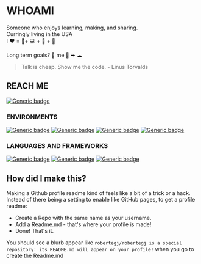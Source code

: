 # WHOAMI
Someone who enjoys learning, making, and sharing.  
Curringly living in the USA  
I ❤️ = 🎸+ 💻 + 🦜 + 🥁

Long term goals? 💾 me 🧑 ➡ ☁ 

> Talk is cheap. Show me the code. - Linus Torvalds 

## REACH ME
[![Generic badge](https://img.shields.io/badge/LinkedIn-0077B5?style=for-the-badge&logo=linkedin&logoColor=white)](https://www.linkedin.com/in/robert-guidry/)

### ENVIRONMENTS
[![Generic badge](https://img.shields.io/badge/Linux-FCC624?style=for-the-badge&logo=linux&logoColor=black)](https://www.kernel.org/)
[![Generic badge](https://img.shields.io/badge/Amazon_AWS-232F3E?style=for-the-badge&logo=amazon-aws&logoColor=white)](https://www.kernel.org/)
[![Generic badge](https://img.shields.io/badge/Google_Cloud-4285F4?style=for-the-badge&logo=google-cloud&logoColor=white)](https://www.kernel.org/)
[![Generic badge](https://img.shields.io/badge/microsoft%20azure-0089D6?style=for-the-badge&logo=microsoft-azure&logoColor=white)](https://www.kernel.org/)

### LANGUAGES AND FRAMEWORKS
[![Generic badge](https://img.shields.io/badge/Python-FFD43B?style=for-the-badge&logo=python&logoColor=darkgreen)](https://www.kernel.org/)
[![Generic badge](https://img.shields.io/badge/JavaScript-F7DF1E?style=for-the-badge&logo=javascript&logoColor=black)](https://www.kernel.org/)
[![Generic badge](https://img.shields.io/badge/Node.js-339933?style=for-the-badge&logo=nodedotjs&logoColor=white)](https://www.kernel.org/)


## How did I make this?
Making a Github profile readme kind of feels like a bit of a trick or a hack.  
Instead of there being a setting to enable like GitHub pages, to get a profile readme:  
- Create a Repo with the same name as your username.   
- Add a Readme.md - that's where your profile is made!  
- Done! That's it.

You should see a blurb appear like `robertegj/robertegj is a special repository: its README.md will appear on your profile!` when you go to create the Readme.md  
